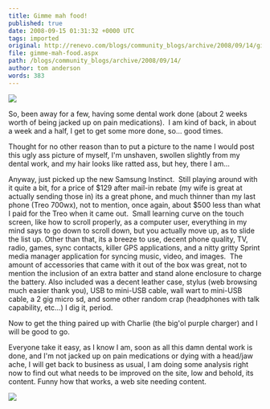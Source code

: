 ```yaml
---
title: Gimme mah food!
published: true
date: 2008-09-15 01:31:32 +0000 UTC
tags: imported 
original: http://renevo.com/blogs/community_blogs/archive/2008/09/14/gimme-mah-food.aspx
file: gimme-mah-food.aspx
path: /blogs/community_blogs/archive/2008/09/14/
author: tom anderson
words: 383
---
```

![][1]

So, been away for a few, having some dental work done (about 2 weeks worth of being jacked up on pain medications).  I am kind of back, in about a week and a half, I get to get some more done, so... good times.

Thought for no other reason than to put a picture to the name I would post this ugly ass picture of myself, I'm unshaven, swollen slightly from my dental work, and my hair looks like ratted ass, but hey, there I am...

Anyway, just picked up the new Samsung Instinct.  Still playing around with it quite a bit, for a price of $129 after mail-in rebate (my wife is great at actually sending those in) its a great phone, and much thinner than my last phone (Treo 700wx), not to mention, once again, about $500 less than what I paid for the Treo when it came out.  Small learning curve on the touch screen, like how to scroll properly, as a computer user, everything in my mind says to go down to scroll down, but you actually move up, as to slide the list up. Other than that, its a breeze to use, decent phone quality, TV, radio, games, sync contacts, killer GPS applications, and a nitty gritty Sprint media manager application for syncing music, video, and images.  The amount of accessories that came with it out of the box was great, not to mention the inclusion of an extra batter and stand alone enclosure to charge the battery. Also included was a decent leather case, stylus (web browsing much easier thank you), USB to mini-USB cable, wall wart to mini-USB cable, a 2 gig micro sd, and some other random crap (headphones with talk capability, etc...) I dig it, period.

Now to get the thing paired up with Charlie (the big'ol purple charger) and I will be good to go.

Everyone take it easy, as I know I am, soon as all this damn dental work is done, and I'm not jacked up on pain medications or dying with a head/jaw ache, I will get back to business as usual, I am doing some analysis right now to find out what needs to be improved on the site, low and behold, its content. Funny how that works, a web site needing content.

![][2]

[1]: http://www.renevo.com/photos/screens/images/2023/500x375.aspx
[2]: http://renevo.com/aggbug.aspx?PostID=2024

